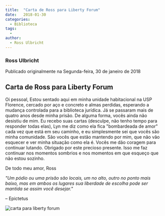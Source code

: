 ```yaml
---
title:  "Carta de Ross para Liberty Forum"
date:   2018-01-30
categories:
  - Biblioteca
tags:
  -
author:
  - Ross Ulbricht
---
```


### Ross Ulbricht

Publicado originalmente na Segunda-feira, 30 de janeiro de 2018

## Carta de Ross para Liberty Forum

Oi pessoal,
Estou sentado aqui em minha unidade habitacional na USP Florence, cercado por aço e concreto e almas perdidas, esperando a mudança controlada para a biblioteca jurídica. Já se passaram mais de quatro anos desde minha prisão. De alguma forma, vocês ainda não desistiu de mim. Eu recebo suas cartas (desculpe, não tenho tempo para responder todas elas), Lyn me diz como ela fica "bombardeada de amor" cada vez que está em seu caminho, e eu simplesmente sei que vocês são minha comunidade. São vocês que estão mantendo por mim, que não vão esquecer e ver minha situação como ela é.
Vocês me dão coragem para continuar lutando. Obrigado por este precioso presente. Isso me faz continuar nos momentos sombrios e nos momentos em que esqueço que não estou sozinho.

De todo meu amor,
Ross

_"Um pódio ou uma prisão são locais, um no alto, outro no ponto mais baixo, mas em ambos os lugares sua liberdade de escolha pode ser mantida se assim você desejar."_

– Epictetus

![carta para liberty forum](/_pages/img/Liberty_Forum_letter_2018.jpg)